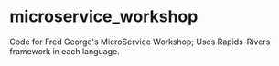 # microservice_workshop
Code for Fred George's MicroService Workshop; Uses Rapids-Rivers framework in each language.
